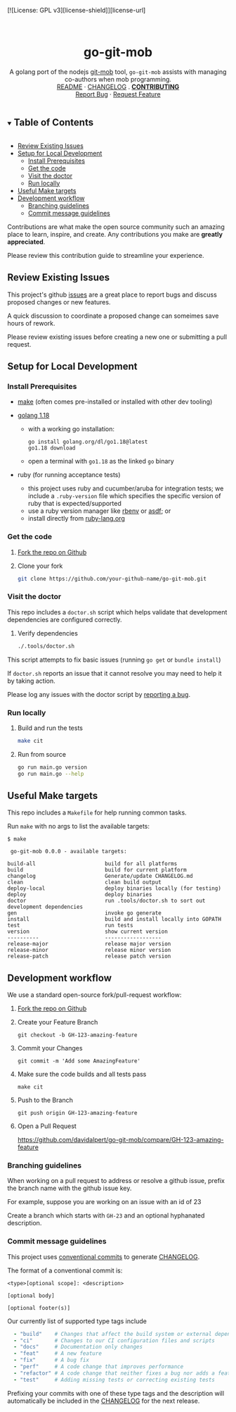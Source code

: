 <!-- PROJECT SHIELDS -->
<!--
*** https://www.markdownguide.org/basic-syntax/#reference-style-links
-->
[![License: GPL v3][license-shield]][license-url]
<!-- [![Issues][issues-shield]][issues-url] -->
<!-- [![Forks][forks-shield]][forks-url] -->
<!-- ![GitHub Contributors][contributors-shield] -->
<!-- ![GitHub Contributors Image][contributors-image-url] -->

<!-- PROJECT LOGO -->
<br />
<h1 align="center">go-git-mob</h1>

<p align="center">
  A golang port of the nodejs <a href="https://github.com/rkotze/git-mob">git-mob</a> tool,
  <code>go-git-mob</code> assists with managing co-authors when mob programming.
  <br />
  <a href="./README.md">README</a>
  ·
  <a href="./CHANGELOG.md">CHANGELOG</a>
  .
  <a href="./CONTRIBUTING.md"><strong>CONTRIBUTING</strong></a>
  <br />
  <!-- <a href="https://github.com/davidalpert/go-git-mob">View Demo</a>
  · -->
  <a href="https://github.com/davidalpert/go-git-mob/issues">Report Bug</a>
  ·
  <a href="https://github.com/davidalpert/go-git-mob/issues">Request Feature</a>
</p>

<details open="open">
  <summary><h2 style="display: inline-block">Table of Contents</h2></summary>

- [Review Existing Issues](#review-existing-issues)
- [Setup for Local Development](#setup-for-local-development)
  - [Install Prerequisites](#install-prerequisites)
  - [Get the code](#get-the-code)
  - [Visit the doctor](#visit-the-doctor)
  - [Run locally](#run-locally)
- [Useful Make targets](#useful-make-targets)
- [Development workflow](#development-workflow)
  - [Branching guidelines](#branching-guidelines)
  - [Commit message guidelines](#commit-message-guidelines)

</details>

Contributions are what make the open source community such an amazing place to learn, inspire, and create.  Any contributions you make are **greatly appreciated**.

Please review this contribution guide to streamline your experience.

## Review Existing Issues

This project's github [issues](https://github.com/davidalpert/go-git-mob/issues) are a great place to report bugs and discuss proposed changes or new features.

A quick discussion to coordinate a proposed change can someimes save hours of rework. 

Please review existing issues before creating a new one or submitting a pull request.

## Setup for Local Development

### Install Prerequisites

* [make](https://www.gnu.org/software/make/manual/html_node/index.html#Top) (often comes pre-installed or installed with other dev tooling)
* [golang 1.18](https://golang.org/doc/manage-install)
  * with a working go installation:
    ```
    go install golang.org/dl/go1.18@latest
    go1.18 download
    ```
  * open a terminal with `go1.18` as the linked `go` binary

* ruby (for running acceptance tests)

  * this project uses ruby and cucumber/aruba for integration tests; we include a `.ruby-version` file which specifies the specific version of ruby that is expected/supported
  * use a ruby version manager like [rbenv](https://github.com/rbenv) or [asdf](https://asdf-vm.com/); or
  * install directly from [ruby-lang.org](https://www.ruby-lang.org/en/documentation/installation/)

### Get the code

1. [Fork the repo on Github](https://github.com/davidalpert/go-git-mob/fork)

1. Clone your fork
   ```sh
   git clone https://github.com/your-github-name/go-git-mob.git
   ```

### Visit the doctor

This repo includes a `doctor.sh` script which helps validate that development dependencies are configured correctly.

1. Verify dependencies
    ```sh
    ./.tools/doctor.sh
    ```

This script attempts to fix basic issues (running `go get` or `bundle install`)

If `doctor.sh` reports an issue that it cannot resolve you may need to help it by taking action.

Please log any issues with the doctor script by [reporting a bug](https://github.com/davidalpert/go-git-mob/issues).

### Run locally

1. Build and run the tests
    ```sh
    make cit
    ```
1. Run from source
    ```sh
    go run main.go version
    go run main.go --help
    ```

## Useful Make targets

This repo includes a `Makefile` for help running common tasks.

Run `make` with no args to list the available targets:
```
$ make

 go-git-mob 0.0.0 - available targets:

build-all                      build for all platforms
build                          build for current platform
changelog                      Generate/update CHANGELOG.md
clean                          clean build output
deploy-local                   deploy binaries locally (for testing)
deploy                         deploy binaries
doctor                         run .tools/doctor.sh to sort out development dependencies
gen                            invoke go generate
install                        build and install locally into GOPATH
test                           run tests
version                        show current version
----------                     ------------------
release-major                  release major version
release-minor                  release minor version
release-patch                  release patch version

```

## Development workflow

We use a standard open-source fork/pull-request workflow:

1. [Fork the repo on Github](https://github.com/davidalpert/go-git-mob/fork)
1. Create your Feature Branch
   ```
   git checkout -b GH-123-amazing-feature
   ```
1. Commit your Changes
   ```
   git commit -m 'Add some AmazingFeature'
   ```
1. Make sure the code builds and all tests pass
   ```
   make cit
   ```
3. Push to the Branch
   ```
   git push origin GH-123-amazing-feature
   ```
4. Open a Pull Request

    https://github.com/davidalpert/go-git-mob/compare/GH-123-amazing-feature

### Branching guidelines

When working on a pull request to address or resolve a github issue, prefix the branch name with the github issue key.

For example, suppose you are working on an issue with an id of 23

Create a branch which starts with `GH-23` and an optional hyphanated description.

### Commit message guidelines

This project uses [conventional commits](https://www.conventionalcommits.org/en/v1.0.0/#summary) to generate [CHANGELOG](CHANGELOG.md).

The format of a conventional commit is:
```
<type>[optional scope]: <description>

[optional body]

[optional footer(s)]
```

Our currently list of supported type tags include
```yaml
  - "build"    # Changes that affect the build system or external dependencies
  - "ci"       # Changes to our CI configuration files and scripts 
  - "docs"     # Documentation only changes
  - "feat"     # A new feature
  - "fix"      # A bug fix
  - "perf"     # A code change that improves performance
  - "refactor" # A code change that neither fixes a bug nor adds a feature
  - "test"     # Adding missing tests or correcting existing tests
```

Prefixing your commits with one of these type tags and the description will automatically be included in the [CHANGELOG](CHANGELOG.md) for the next release.
